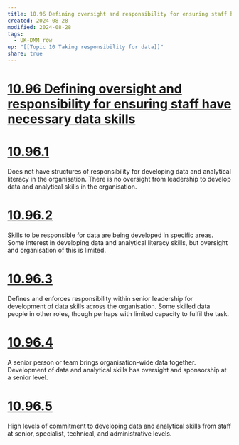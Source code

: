 ```yaml
---
title: 10.96 Defining oversight and responsibility for ensuring staff have necessary data skills
created: 2024-08-28
modified: 2024-08-28
tags:
  - UK-DMM_row
up: "[[Topic 10 Taking responsibility for data]]"
share: true
---
```

# [10.96 Defining oversight and responsibility for ensuring staff have necessary data skills](10.96%20Defining%20oversight%20and%20responsibility%20for%20ensuring%20staff%20have%20necessary%20data%20skills.md)
# [10.96.1](10.96.1.md)
Does not have structures of responsibility for developing data and analytical literacy in the organisation. There is no oversight from leadership to develop data and analytical skills in the organisation.

# [10.96.2](10.96.2.md)
Skills to be responsible for data are being developed in specific areas. Some interest in developing data and analytical literacy skills, but oversight and organisation of this is limited.
# [10.96.3](10.96.3.md)
Defines and enforces responsibility within senior leadership for development of data skills across the organisation. Some skilled data people in other roles, though perhaps with limited capacity to fulfil the task.
# [10.96.4](10.96.4.md)

A senior person or team brings organisation-wide data together. Development of data and analytical skills has oversight and sponsorship at a senior level.

# [10.96.5](10.96.5.md)

High levels of commitment to developing data and analytical skills from staff at senior, specialist, technical, and administrative levels.
